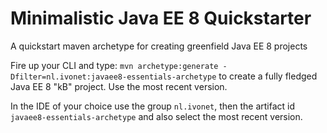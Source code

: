 # Minimalistic Java EE 8 Quickstarter

A quickstart maven archetype for creating greenfield Java EE 8 projects

Fire up your CLI and type:
```mvn archetype:generate -Dfilter=nl.ivonet:javaee8-essentials-archetype```
to create a fully fledged Java EE 8 "kB" project. Use the most recent version.

In the IDE of your choice use the group ```nl.ivonet```, then the artifact id ```javaee8-essentials-archetype``` and also select the most recent version.


